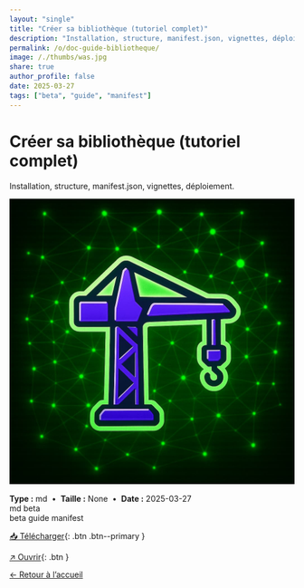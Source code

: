 ```yaml
---
layout: "single"
title: "Créer sa bibliothèque (tutoriel complet)"
description: "Installation, structure, manifest.json, vignettes, déploiement."
permalink: /o/doc-guide-bibliotheque/
image: /./thumbs/was.jpg
share: true
author_profile: false
date: 2025-03-27
tags: ["beta", "guide", "manifest"]
---
```

# Créer sa bibliothèque (tutoriel complet)

Installation, structure, manifest.json, vignettes, déploiement.

![Aperçu](/./thumbs/was.jpg)

<div class="info-box">
<strong>Type :</strong> md &nbsp;•&nbsp; <strong>Taille :</strong> None &nbsp;•&nbsp; <strong>Date :</strong> 2025-03-27
</div>

<div class="badges"><span class="badge">md</span> <span class="badge">beta</span></div>
<div class="tags"><span class="tag">beta</span> <span class="tag">guide</span> <span class="tag">manifest</span></div>



[📥 Télécharger](/./md/guide-bibliotheque.md){: .btn .btn--primary }

[↗ Ouvrir](/./md/guide-bibliotheque.md){: .btn }

[← Retour à l’accueil](/)
